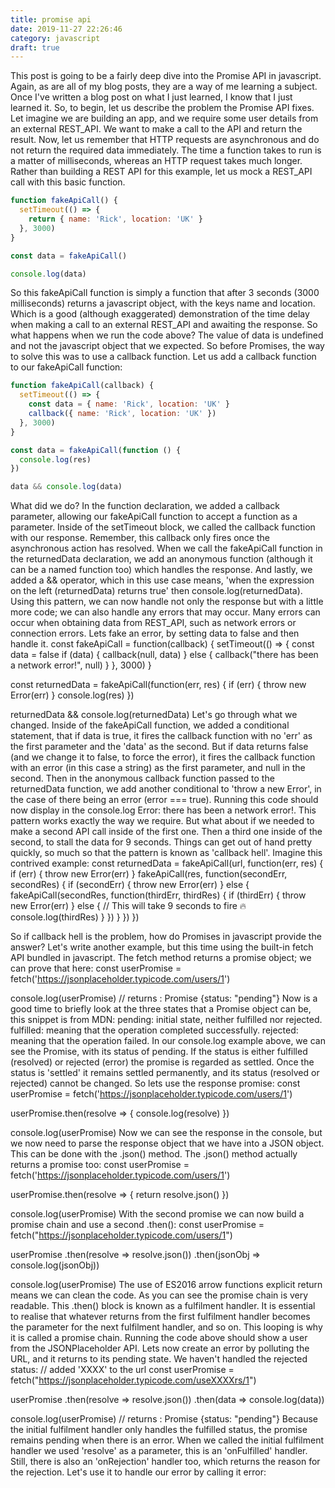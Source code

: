 ```yaml
---
title: promise api
date: 2019-11-27 22:26:46
category: javascript
draft: true
---
```


This post is going to be a fairly deep dive into the Promise API in javascript. Again, as are all of my blog posts, they are a way of me learning a subject. Once I've written a blog post on what I just learned, I know that I just learned it.
So, to begin, let us describe the problem the Promise API fixes. Let imagine we are building an app, and we require some user details from an external REST_API. We want to make a call to the API and return the result. Now, let us remember that HTTP requests are asynchronous and do not return the required data immediately. The time a function takes to run is a matter of milliseconds, whereas an HTTP request takes much longer. Rather than building a REST API for this example, let us mock a REST_API call with this basic function.

```javascript
function fakeApiCall() {
  setTimeout(() => {
    return { name: 'Rick', location: 'UK' }
  }, 3000)
}

const data = fakeApiCall()

console.log(data)
```

So this fakeApiCall function is simply a function that after 3 seconds (3000 milliseconds) returns a javascript object, with the keys name and location. Which is a good (although exaggerated) demonstration of the time delay when making a call to an external REST_API and awaiting the response. So what happens when we run the code above? The value of data is undefined and not the javascript object that we expected.
So before Promises, the way to solve this was to use a callback function. Let us add a callback function to our fakeApiCall function:

```javascript
function fakeApiCall(callback) {
  setTimeout(() => {
    const data = { name: 'Rick', location: 'UK' }
    callback({ name: 'Rick', location: 'UK' })
  }, 3000)
}

const data = fakeApiCall(function () {
  console.log(res)
})

data && console.log(data)
```

What did we do? In the function declaration, we added a callback parameter, allowing our fakeApiCall function to accept a function as a parameter. Inside of the setTimeout block, we called the callback function with our response. Remember, this callback only fires once the asynchronous action has resolved. When we call the fakeApiCall function in the returnedData declaration, we add an anonymous function (although it can be a named function too) which handles the response. And lastly, we added a && operator, which in this use case means, 'when the expression on the left (returnedData) returns true' then console.log(returnedData).
Using this pattern, we can now handle not only the response but with a little more code; we can also handle any errors that may occur. Many errors can occur when obtaining data from REST_API, such as network errors or connection errors. Lets fake an error, by setting data to false and then handle it.
const fakeApiCall = function(callback) {
setTimeout(() => {
const data = false
if (data) {
callback(null, data)
} else {
callback("there has been a network error!", null)
}
}, 3000)
}

const returnedData = fakeApiCall(function(err, res) {
if (err) {
throw new Error(err)
}
console.log(res)
})

returnedData && console.log(returnedData)
Let's go through what we changed. Inside of the fakeApiCall function, we added a conditional statement, that if data is true, it fires the callback function with no 'err' as the first parameter and the 'data' as the second. But if data returns false (and we change it to false, to force the error), it fires the callback function with an error (in this case a string) as the first parameter, and null in the second.
Then in the anonymous callback function passed to the returnedData function, we add another conditional to 'throw a new Error', in the case of there being an error (error === true).
Running this code should now display in the console.log Error: there has been a network error!.
This pattern works exactly the way we require. But what about if we needed to make a second API call inside of the first one. Then a third one inside of the second, to stall the data for 9 seconds. Things can get out of hand pretty quickly, so much so that the pattern is known as 'callback hell'. Imagine this contrived example:
const returnedData = fakeApiCall(url, function(err, res) {
if (err) {
throw new Error(err)
}
fakeApiCall(res, function(secondErr, secondRes) {
if (secondErr) {
throw new Error(err)
} else {
fakeApiCall(secondRes, function(thirdErr, thirdRes) {
if (thirdErr) {
throw new Error(err)
} else {
// This will take 9 seconds to fire 🔥
console.log(thirdRes)
}
})
}
})
})

So if callback hell is the problem, how do Promises in javascript provide the answer? Let's write another example, but this time using the built-in fetch API bundled in javascript. The fetch method returns a promise object; we can prove that here:
const userPromise = fetch('https://jsonplaceholder.typicode.com/users/1')

console.log(userPromise)
// returns : Promise {status: "pending"}
Now is a good time to briefly look at the three states that a Promise object can be, this snippet is from MDN:
pending: initial state, neither fulfilled nor rejected.
fulfilled: meaning that the operation completed successfully.
rejected: meaning that the operation failed.
In our console.log example above, we can see the Promise, with its status of pending. If the status is either fulfilled (resolved) or rejected (error) the promise is regarded as settled. Once the status is 'settled' it remains settled permanently, and its status (resolved or rejected) cannot be changed.
So lets use the response promise:
const userPromise = fetch('https://jsonplaceholder.typicode.com/users/1')

userPromise.then(resolve => {
console.log(resolve)
})

console.log(userPromise)
Now we can see the response in the console, but we now need to parse the response object that we have into a JSON object. This can be done with the .json() method. The .json() method actually returns a promise too:
const userPromise = fetch('https://jsonplaceholder.typicode.com/users/1')

userPromise.then(resolve => {
return resolve.json()
})

console.log(userPromise)
With the second promise we can now build a promise chain and use a second .then():
const userPromise = fetch("https://jsonplaceholder.typicode.com/users/1")

userPromise
.then(resolve => resolve.json())
.then(jsonObj => console.log(jsonObj))

console.log(userPromise)
The use of ES2016 arrow functions explicit return means we can clean the code. As you can see the promise chain is very readable. This .then() block is known as a fulfilment handler. It is essential to realise that whatever returns from the first fulfilment handler becomes the parameter for the next fulfilment handler, and so on. This looping is why it is called a promise chain. Running the code above should show a user from the JSONPlaceholder API.
Lets now create an error by polluting the URL, and it returns to its pending state. We haven't handled the rejected status:
// added 'XXXX' to the url
const userPromise = fetch("https://jsonplaceholder.typicode.com/useXXXXrs/1")

userPromise
.then(resolve => resolve.json())
.then(data => console.log(data))

console.log(userPromise)
// returns : Promise {status: "pending"}
Because the initial fulfilment handler only handles the fulfilled status, the promise remains pending when there is an error. When we called the initial fulfilment handler we used 'resolve' as a parameter, this is an 'onFulfilled' handler. Still, there is also an 'onRejection' handler too, which returns the reason for the rejection. Let's use it to handle our error by calling it error:
